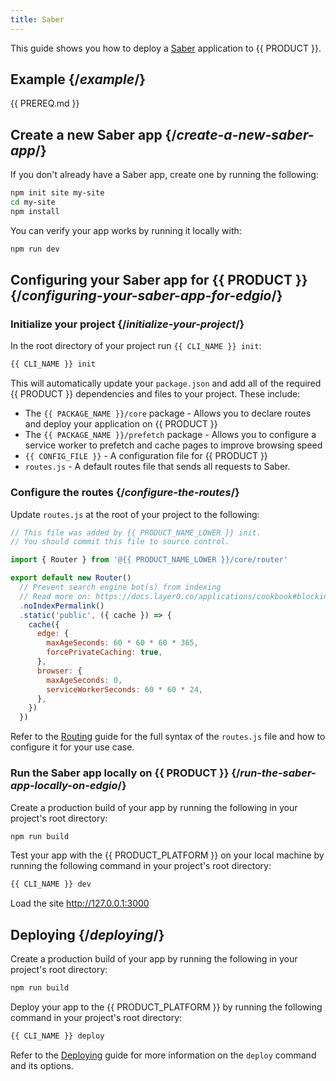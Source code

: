 ```yaml
---
title: Saber
---
```


This guide shows you how to deploy a [Saber](https://saber.egoist.dev) application to {{ PRODUCT }}.

## Example {/*example*/}

<ExampleButtons
  title="Saber"
  siteUrl="https://layer0-docs-layer0-saber-example-default.layer0-limelight.link"
  repoUrl="https://github.com/layer0-docs/layer0-saber-example"
  deployFromRepo />

{{ PREREQ.md }}

## Create a new Saber app {/*create-a-new-saber-app*/}

If you don't already have a Saber app, create one by running the following:

```bash
npm init site my-site
cd my-site
npm install
```

You can verify your app works by running it locally with:

```bash
npm run dev
```

## Configuring your Saber app for {{ PRODUCT }} {/*configuring-your-saber-app-for-edgio*/}

### Initialize your project {/*initialize-your-project*/}

In the root directory of your project run `{{ CLI_NAME }} init`:

```bash
{{ CLI_NAME }} init
```

This will automatically update your `package.json` and add all of the required {{ PRODUCT }} dependencies and files to your project. These include:

- The `{{ PACKAGE_NAME }}/core` package - Allows you to declare routes and deploy your application on {{ PRODUCT }}
- The `{{ PACKAGE_NAME }}/prefetch` package - Allows you to configure a service worker to prefetch and cache pages to improve browsing speed
- `{{ CONFIG_FILE }}` - A configuration file for {{ PRODUCT }}
- `routes.js` - A default routes file that sends all requests to Saber.

### Configure the routes {/*configure-the-routes*/}

Update `routes.js` at the root of your project to the following:

```js
// This file was added by {{ PRODUCT_NAME_LOWER }} init.
// You should commit this file to source control.

import { Router } from '@{{ PRODUCT_NAME_LOWER }}/core/router'

export default new Router()
  // Prevent search engine bot(s) from indexing
  // Read more on: https://docs.layer0.co/applications/cookbook#blocking-search-engine-crawlers
  .noIndexPermalink()
  .static('public', ({ cache }) => {
    cache({
      edge: {
        maxAgeSeconds: 60 * 60 * 60 * 365,
        forcePrivateCaching: true,
      },
      browser: {
        maxAgeSeconds: 0,
        serviceWorkerSeconds: 60 * 60 * 24,
      },
    })
  })
```

Refer to the [Routing](routing) guide for the full syntax of the `routes.js` file and how to configure it for your use case.

### Run the Saber app locally on {{ PRODUCT }} {/*run-the-saber-app-locally-on-edgio*/}

Create a production build of your app by running the following in your project's root directory:

```bash
npm run build
```

Test your app with the {{ PRODUCT_PLATFORM }} on your local machine by running the following command in your project's root directory:

```bash
{{ CLI_NAME }} dev
```

Load the site http://127.0.0.1:3000

## Deploying {/*deploying*/}

Create a production build of your app by running the following in your project's root directory:

```bash
npm run build
```

Deploy your app to the {{ PRODUCT_PLATFORM }} by running the following command in your project's root directory:

```bash
{{ CLI_NAME }} deploy
```

Refer to the [Deploying](deploy_apps) guide for more information on the `deploy` command and its options.
